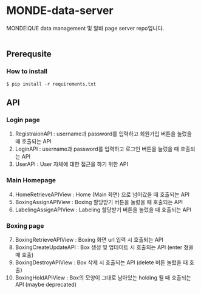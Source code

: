 # MONDE-data-server
MONDEIQUE data management 및 알바 page server repo입니다. 
<br></br>
## Prerequsite
### How to install 
```
$ pip install -r requirements.txt
```

## API
### Login page
1. RegistraionAPI : username과 password를 입력하고 회원가입 버튼을 눌렀을 때 호출되는 API
2. LoginAPI : username과 password를 입력하고 로그인 버튼을 눌렀을 때 호출되는 API
3. UserAPI : User 자체에 대한 접근을 하기 위한 API
### Main Homepage
4. HomeRetrieveAPIView : Home (Main 화면) 으로 넘어갔을 때 호출되는 API
5. BoxingAssignAPIView : Boxing 할당받기 버튼을 눌렀을 때 호출되는 API
6. LabelingAssignAPIView : Labeling 할당받기 버튼을 눌렀을 때 호출되는 API
### Boxing page
7. BoxingRetrieveAPIView : Boxing 화면 url 입력 시 호출되는 API
8. BoxingCreateUpdateAPI : Box 생성 및 업데이트 시 호출되는 API (enter 쳤을 때 호출)
9. BoxingDestroyAPIView : Box 삭제 시 호출되는 API (delete 버튼 눌렀을 때 호출)
10. BoxingHoldAPIView : Box의 모양이 그대로 남아있는 holding 될 때 호출되는 API (maybe deprecated)
